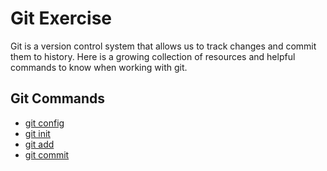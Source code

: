 # Git Exercise
Git is a version control system that allows us to track changes and commit them to history.
Here is a growing collection of resources and helpful commands to know when working with git.
## Git Commands
- [git config](./Commands/Config.md)
- [git init](./commands/init.md)
- [git add](./commands/add.md)
- [git commit](./command/commit.md)
